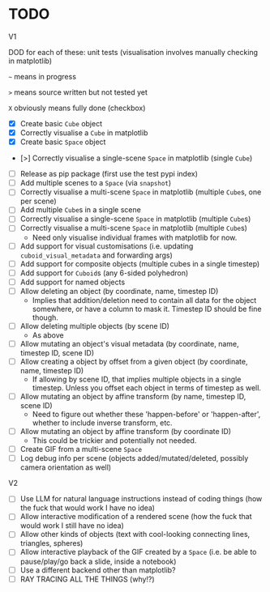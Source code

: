 # TODO

V1

DOD for each of these: unit tests (visualisation involves manually checking in matplotlib)

`~` means in progress

`>` means source written but not tested yet

`X` obviously means fully done (checkbox)

- [X] Create basic `Cube` object
- [X] Correctly visualise a `Cube` in matplotlib
- [X] Create basic `Space` object
- [>] Correctly visualise a single-scene `Space` in matplotlib (single `Cube`)
- [ ] Release as pip package (first use the test pypi index)
- [ ] Add multiple scenes to a `Space` (via `snapshot`)
- [ ] Correctly visualise a multi-scene `Space` in matplotlib (multiple `Cube`s, one per scene)
- [ ] Add multiple `Cube`s in a single scene
- [ ] Correctly visualise a single-scene `Space` in matplotlib (multiple `Cube`s)
- [ ] Correctly visualise a multi-scene `Space` in matplotlib (multiple `Cube`s)
  - Need only visualise individual frames with matplotlib for now.
- [ ] Add support for visual customisations (i.e. updating `cuboid_visual_metadata` and forwarding args)
- [ ] Add support for composite objects (multiple cubes in a single timestep)
- [ ] Add support for `Cuboid`s (any 6-sided polyhedron)
- [ ] Add support for named objects
- [ ] Allow deleting an object (by coordinate, name, timestep ID)
  - Implies that addition/deletion need to contain all data for the object somewhere, or have a column to mask it. Timestep ID should be fine though.
- [ ] Allow deleting multiple objects (by scene ID)
  - As above
- [ ] Allow mutating an object's visual metadata (by coordinate, name, timestep ID, scene ID)
- [ ] Allow creating a object by offset from a given object (by coordinate, name, timestep ID)
  - If allowing by scene ID, that implies multiple objects in a single timestep. Unless you offset each object in terms of timestep as well.
- [ ] Allow mutating an object by affine transform (by name, timestep ID, scene ID)
  - Need to figure out whether these 'happen-before' or 'happen-after', whether to include inverse transform, etc.
- [ ] Allow mutating an object by affine transform (by coordinate ID)
  - This could be trickier and potentially not needed.
- [ ] Create GIF from a multi-scene `Space`
- [ ] Log debug info per scene (objects added/mutated/deleted, possibly camera orientation as well)

V2

- [ ] Use LLM for natural language instructions instead of coding things (how the fuck that would work I have no idea)
- [ ] Allow interactive modification of a rendered scene (how the fuck that would work I still have no idea)
- [ ] Allow other kinds of objects (text with cool-looking connecting lines, triangles, spheres)
- [ ] Allow interactive playback of the GIF created by a `Space` (i.e. be able to pause/play/go back a slide, inside a notebook)
- [ ] Use a different backend other than matplotlib?
- [ ] RAY TRACING ALL THE THINGS (why!?)